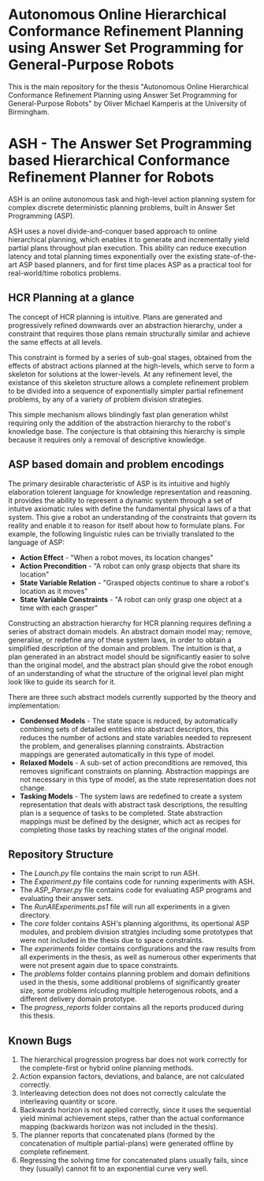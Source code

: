 # Autonomous Online Hierarchical Conformance Refinement Planning using Answer Set Programming for General-Purpose Robots

This is the main repository for the thesis "Autonomous Online Hierarchical Conformance Refinement Planning using Answer Set Programming for General-Purpose Robots" by Oliver Michael Kamperis at the University of Birmingham.

# ASH - The Answer Set Programming based Hierarchical Conformance Refinement Planner for Robots

ASH is an online autonomous task and high-level action planning system for complex discrete deterministic planning problems, built in Answer Set Programming (ASP).

ASH uses a novel divide-and-conquer based approach to online hierarchical planning, which enables it to generate and incrementally yield partial plans throughout plan execution.
This ability can reduce execution latency and total planning times exponentially over the existing state-of-the-art ASP based planners, and for first time places ASP as a practical tool for real-world/time robotics problems.

## HCR Planning at a glance

The concept of HCR planning is intuitive.
Plans are generated and progressively refined downwards over an abstraction hierarchy, under a constraint that requires those plans remain structurally similar and achieve the same effects at all levels.

This constraint is formed by a series of sub-goal stages, obtained from the effects of abstract actions planned at the high-levels, which serve to form a skeleton for solutions at the lower-levels.
At any refinement level, the existance of this skeleton structure allows a complete refinement problem to be divided into a sequence of exponentially simpler partial refinement problems, by any of a variety of problem division strategies.

This simple mechanism allows blindingly fast plan generation whilst requiring only the addition of the abstraction hierarchy to the robot's knowledge base.
The conjecture is that obtaining this hierarchy is simple because it requires only a removal of descriptive knowledge.

## ASP based domain and problem encodings

The primary desirable characteristic of ASP is its intuitive and highly elaboration tolerent language for knowledge representation and reasoning.
It provides the ability to represent a dynamic system through a set of intuitve axiomatic rules with define the fundamental physical laws of a that system.
This give a robot an understanding of the constraints that govern its reality and enable it to reason for itself about how to formulate plans.
For example, the following linguistic rules can be trivially translated to the language of ASP:
* __Action Effect__ - "When a robot moves, its location changes"
* __Action Precondition__ - "A robot can only grasp objects that share its location"
* __State Variable Relation__ - "Grasped objects continue to share a robot's location as it moves"
* __State Variable Constraints__ - "A robot can only grasp one object at a time with each grasper"

Constructing an abstraction hierarchy for HCR planning requires defining a series of abstract domain models.
An abstract domain model may; remove, generalise, or redefine any of these system laws, in order to obtain a simplified description of the domain and problem.
The intuition is that, a plan generated in an abstract model should be significantly easier to solve than the original model, and the abstract plan should give the robot enough of an understanding of what the structure of the original level plan might look like to guide its search for it.

There are three such abstract models currently supported by the theory and implementation:
* __Condensed Models__ - The state space is reduced, by automatically combining sets of detailed entities into abstract descriptors, this reduces the number of actions and state variables needed to represent the problem, and generalises planning constraints. Abstraction mappings are generated automatically in this type of model.
* __Relaxed Models__ - A sub-set of action preconditions are removed, this removes significant constraints on planning. Abstraction mappings are not necessary in this type of model, as the state representation does not change.
* __Tasking Models__ - The system laws are redefined to create a system representation that deals with abstract task descriptions, the resulting plan is a sequence of tasks to be completed. State abstraction mappings must be defined by the designer, which act as recipes for completing those tasks by reaching states of the original model.

## Repository Structure

- The *Launch.py* file contains the main script to run ASH.
- The *Experiment.py* file contains code for running experiments with ASH.
- The *ASP_Parser.py* file contains code for evaluating ASP programs and evaluating their answer sets.
- The *RunAllExperiments.ps1* file will run all experiments in a given directory.
- The *core* folder contains ASH's planning algorithms, its opertional ASP modules, and problem division stratgies including some prototypes that were not included in the thesis due to space constraints.
- The *experiments* folder contains configurations and the raw results from all experiments in the thesis, as well as numerous other experiments that were not present again due to space constraints.
- The *problems* folder contains planning problem and domain definitions used in the thesis, some additional problems of significantly greater size, some problems inlcuding multiple heterogenous robots, and a different delivery domain prototype.
- The *progress_reports* folder contains all the reports produced during this thesis.

## Known Bugs

1. The hierarchical progression progress bar does not work correctly for the complete-first or hybrid online planning methods.
2. Action expansion factors, deviations, and balance, are not calculated correctly.
3. Interleaving detection does not does not correctly calculate the interleaving quantity or score.
4. Backwards horizon is not applied correctly, since it uses the sequential yield minimal achievement steps, rather than the actual conformance mapping (backwards horizon was not included in the thesis).
5. The planner reports that concatenated plans (formed by the concatenation of multiple partial-plans) were generated offline by complete refinement.
6. Regressing the solving time for concatenated plans usually fails, since they (usually) cannot fit to an exponential curve very well.

